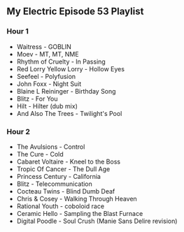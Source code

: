 ## My Electric Episode 53 Playlist

### Hour 1
* Waitress - GOBLIN
* Moev - MT, MT, NME
* Rhythm of Cruelty - In Passing
* Red Lorry Yellow Lorry - Hollow Eyes
* Seefeel - Polyfusion
* John Foxx - Night Suit
* Blaine L Reininger - Birthday Song
* Blitz - For You
* Hilt - Hilter (dub mix)
* And Also The Trees - Twilight's Pool

### Hour 2
* The Avulsions - Control
* The Cure - Cold
* Cabaret Voltaire - Kneel to the Boss
* Tropic Of Cancer - The Dull Age
* Princess Century - California
* Blitz - Telecommunication
* Cocteau Twins - Blind Dumb Deaf
* Chris & Cosey - Walking Through Heaven
* Rational Youth - coboloid race
* Ceramic Hello - Sampling the Blast Furnace
* Digital Poodle - Soul Crush (Manie Sans Delire revision)